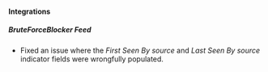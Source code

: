 
#### Integrations
##### BruteForceBlocker Feed
- Fixed an issue where the *First Seen By source* and *Last Seen By source* indicator fields were wrongfully populated.
